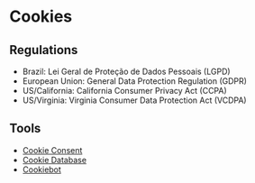 # Cookies

<!--
https://avocode.com/

We use Cookies to ensure that we give you the best experience on our website. Read our Privacy Policy.
-->

## Regulations

- Brazil: Lei Geral de Proteção de Dados Pessoais (LGPD)
- European Union: General Data Protection Regulation (GDPR)
- US/California: California Consumer Privacy Act (CCPA)
- US/Virginia: Virginia Consumer Data Protection Act (VCDPA)

## Tools

- [Cookie Consent](https://github.com/orestbida/cookieconsent)
- [Cookie Database](https://cookiedatabase.org)
- [Cookiebot](https://cookiebot.com)
